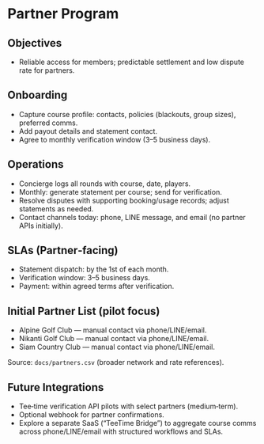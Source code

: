 # Partner Program

## Objectives
- Reliable access for members; predictable settlement and low dispute rate for partners.

## Onboarding
- Capture course profile: contacts, policies (blackouts, group sizes), preferred comms.
- Add payout details and statement contact.
- Agree to monthly verification window (3–5 business days).

## Operations
- Concierge logs all rounds with course, date, players.
- Monthly: generate statement per course; send for verification.
- Resolve disputes with supporting booking/usage records; adjust statements as needed.
- Contact channels today: phone, LINE message, and email (no partner APIs initially).

## SLAs (Partner‑facing)
- Statement dispatch: by the 1st of each month.
- Verification window: 3–5 business days.
- Payment: within agreed terms after verification.

## Initial Partner List (pilot focus)
- Alpine Golf Club — manual contact via phone/LINE/email.
- Nikanti Golf Club — manual contact via phone/LINE/email.
- Siam Country Club — manual contact via phone/LINE/email.

Source: `docs/partners.csv` (broader network and rate references).

## Future Integrations
- Tee‑time verification API pilots with select partners (medium‑term).
- Optional webhook for partner confirmations.
- Explore a separate SaaS (“TeeTime Bridge”) to aggregate course comms across phone/LINE/email with structured workflows and SLAs.
